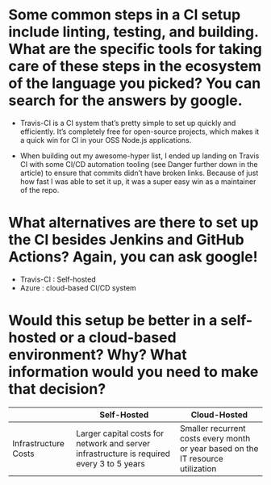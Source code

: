 # Some common steps in a CI setup include linting, testing, and building. What are the specific tools for taking care of these steps in the ecosystem of the language you picked? You can search for the answers by google.

- Travis-CI is a CI system that’s pretty simple to set up quickly and efficiently. It’s completely free for
  open-source projects, which makes it a quick win for CI in your OSS Node.js applications.

- When building out my awesome-hyper list, I ended up landing on Travis CI with some CI/CD automation tooling
  (see Danger further down in the article) to ensure that commits didn’t have broken links. Because of just
  how fast I was able to set it up, it was a super easy win as a maintainer of the repo.

# What alternatives are there to set up the CI besides Jenkins and GitHub Actions? Again, you can ask google!

- Travis-CI : Self-hosted
- Azure : cloud-based CI/CD system

# Would this setup be better in a self-hosted or a cloud-based environment? Why? What information would you need to make that decision?

|                      | Self-Hosted                                                                               | Cloud-Hosted                                                                     |
| -------------------- | ----------------------------------------------------------------------------------------- | -------------------------------------------------------------------------------- |
| Infrastructure Costs | Larger capital costs for network and server infrastructure is required every 3 to 5 years | Smaller recurrent costs every month or year based on the IT resource utilization |
